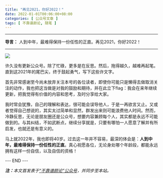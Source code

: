 ```yaml
---
title: "再见2021，你好2022！"
date: 2022-01-01T00:06:00+08:00
categories: [ 公众号文章 ]
tags: [ 不靠谱颜论, 随笔 ]
---
```


---

**导言：** 人到中年，最难得保持一份任性的正直。再见2021，你好2022！

---

<img src="/images/2022/0101/cover.png" style="max-width:300px"/>

许久没有更新公众号。除了忙碌，更多是在反思。然后，拖得越久，越难再起笔。直到这2021年的尾巴尖，终于鼓起勇气，写下这些许文字。

首先非常感谢至今尚未放弃关注本号的各位读者，即使你可能只是懒得去做取消关注的动作，我也把这当做是对我的鼓励和期待，并在此立下flag：我会在来年继续更新，把我觉得有价值的内容和思考，及时分享给大家。

我时常会犹豫，自己的理解和表达，很可能会误导他人，于是一再欲言又止。又或者觉得自己想说的，其实太过简单和显然，群发出来则可能浪费他人时间。然而，冷静反思，无论是朋友圈还是公众号，想要内容兼顾每个人，其实都是永远不可能做到的。与其纠结，不如武断点，继续分享就是，只要有哪怕一人愿意了解并有所启发，也就还是有意义的。

马上就2022年，我也即将40岁。过去这一年并不容易，最深的体会是：**人到中年，最难得保持一份任性的正直**。真心祝愿各位，无论身处哪个年龄段，都能永远拥有这样一份自信，以及自信的资格！

<div class="p-5 text-center">--- END ---</div>

<i><b>注：</b>本文首发表于[“不靠谱颜论”公众号](https://mp.weixin.qq.com/s/B9GPUiFZV8gWjc_VQw_-LQ)，并同步至本站。</i>
